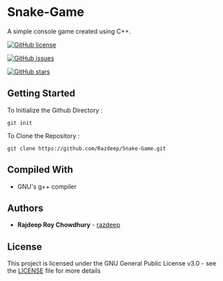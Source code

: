 # Snake-Game
A simple console game created using C++.


[![GitHub license](https://img.shields.io/github/license/Razdeep/Snake-Game.svg?style=for-the-badge)](https://github.com/Razdeep/Snake-Game/blob/master/LICENSE)

[![GitHub issues](https://img.shields.io/github/issues/Razdeep/Snake-Game.svg)](https://github.com/Razdeep/Snake-Game/issues)


[![GitHub stars](https://img.shields.io/github/stars/Razdeep/Snake-Game.svg)](https://github.com/Razdeep/Snake-Game/stargazers)

## Getting Started

To Initialize the Github Directory :
```
git init 
```
To Clone the Repository :
```
git clone https://github.com/Razdeep/Snake-Game.git
```

## Compiled With

* GNU's g++ compiler
 

## Authors

* **Rajdeep Roy Chowdhury** - [razdeep](https://github.com/razdeep)


## License

This project is licensed under the GNU General Public License v3.0 - see the [LICENSE](LICENSE) file for more details